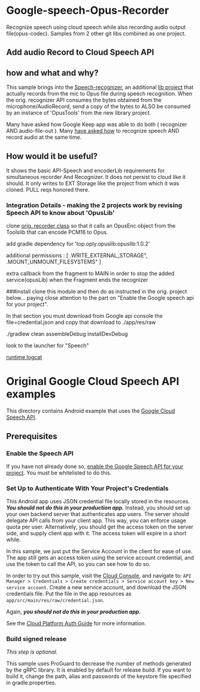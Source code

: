 # Google-speech-Opus-Recorder
Recognize speech using cloud speech while also recording audio output file(opus-codec). Samples from 2 other git libs combined as one project.
## Add audio Record to Cloud Speech API

## how and what and why?

This sample brings into the [Speech-recognizer](https://github.com/GoogleCloudPlatform/android-docs-samples/blob/master/speech/Speech/app/src/main/java/com/google/cloud/android/speech/VoiceRecorder.java),
 an additional [lib project](https://github.com/louisyonge/opus_android) that actually records from the mic to Opus file during speech recognition.
When the orig. recognizer API consumes the bytes obtained from the microphone/AudioRecord, send
a copy of the bytes to ALSO be consumed by an instance of 'OpusTools' from the new library project.

Many have asked how Google Keep app was able to do both ( recognizer AND audio-file-out ).
Many [have asked how](http://stackoverflow.com/questions/7160741/android-speech-recognizing-and-audio-recording-in-the-same-time) to recognize speech AND record audio at the same time.

## How would it be useful?

It shows the basic API-Speech and encoderLib requirements  for simultaneous recorder And Recognizer.
It does not persist to cloud like it should. It only writes to EXT Storage like the project from which it was cloned.
 PULL reqs honored there.

### Integration Details - making the 2 projects work by revising Speech API to know about 'OpusLib'

clone  [orig. recorder class](https://github.com/GoogleCloudPlatform/android-docs-samples/blob/master/speech/Speech/app/src/main/java/com/google/cloud/android/speech/VoiceRecorder.java)
so that it calls an OpusEnc object from the Toolslib that can encode PCM16 to Opus.

add gradle dependency for 'top.oply.opuslib:opuslib:1.0.2'

additional permissions : [  .WRITE_EXTERNAL_STORAGE", .MOUNT_UNMOUNT_FILESYSTEMS" ]

extra callback from the fragment to MAIN in order to stop the added service(opusLib) when the Fragment ends the recognizer

###install 
clone this module and then do as instructed in the orig. project below...
paying close attention to the part on "Enable the Google speech api for your project".

In that section you must download from Google api console the file=credential.json and copy that download to ./app/res/raw

./gradlew clean assembleDebug installDevDebug

look to the launcher for "Speech"

[runtime logcat](http://pastebin.com/LRfRiMA0)

# Original Google Cloud Speech API examples

This directory contains Android example that uses the
[Google Cloud Speech API](https://cloud.google.com/speech/).

## Prerequisites

### Enable the Speech API

If you have not already done so,
[enable the Google Speech API for your project](https://cloud.google.com/speech/docs/getting-started). You
must be whitelisted to do this.

### Set Up to Authenticate With Your Project's Credentials

This Android app uses JSON credential file locally stored in the resources. ***You should not do
this in your production app.*** Instead, you should set up your own backend server that
authenticates app users. The server should delegate API calls from your client app. This way, you
can enforce usage quota per user. Alternatively, you should get the access token on the server side,
and supply client app with it. The access token will expire in a short while.

In this sample, we just put the Service Account in the client for ease of use. The app still gets
an access token using the service account credential, and use the token to call the API, so you can
see how to do so.

In order to try out this sample, visit the [Cloud Console](https://console.cloud.google.com/), and
navigate to:
`API Manager > Credentials > Create credentials > Service account key > New service account`.
Create a new service account, and download the JSON credentials file. Put the file in the app
resources as `app/src/main/res/raw/credential.json`.

Again, ***you should not do this in your production app.***

See the [Cloud Platform Auth Guide](https://cloud.google.com/docs/authentication#developer_workflow)
for more information.

### Build signed release

*This step is optional.*

This sample uses ProGuard to decrease the number of methods generated by the gRPC library. It is
enabled by default for release build. If you want to build it, change the path, alias and passwords
of the keystore file specified in gradle.properties.

